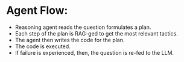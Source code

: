 # Agent Flow:
- Reasoning agent reads the question formulates a plan.
- Each step of the plan is RAG-ged to get the most relevant tactics.
- The agent then writes the code for the plan.
- The code is executed.
- If failure is experienced, then, the question is re-fed to the LLM.